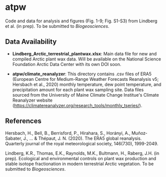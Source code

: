 # atpw

Code and data for analysis and figures (Fig. 1-9; Fig. S1-S3) from Lindberg et al. (in prep). To be submitted to _Biogeosciences_.

## Data Availability
- **Lindberg_Arctic_terrestrial_plantwax.xlsx**: Main data file for new and compiled Arctic plant wax data. Will be available on the National Science Foundation Arctic Data Center with its own DOI soon.
  
- **atpw/climate_reanalyzer**: This directory contains .csv files of ERA5 (European Centre for Medium-Range Weather Forecasts Reanalysis v5; Hersbach et al., 2020) monthly temperature, dew point temperature, and precipitation amount for each plant wax sampling site. Data files sourced from the University of Maine Climate Change Institue's Climate Reanalyzer website (https://climatereanalyzer.org/research_tools/monthly_tseries/).

## References
Hersbach, H., Bell, B., Berrisford, P., Hirahara, S., Horányi, A., Muñoz‐Sabater, J., ... & Thépaut, J. N. (2020). The ERA5 global reanalysis. Quarterly journal of the royal meteorological society, 146(730), 1999-2049.

Lindberg, K.R., Thomas, E.K., Raynolds, M.K., Bultmann, H., Raberg, J.H. (in prep). Ecological and environmental controls on plant wax production and stable isotope fractionation in modern terrestrial Arctic vegetation. To be submitted to _Biogeosciences_.
